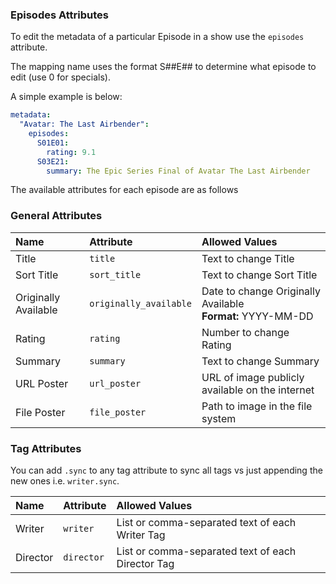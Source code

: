 
### Episodes Attributes
To edit the metadata of a particular Episode in a show use the `episodes` attribute.

The mapping name uses the format S##E## to determine what episode to edit (use 0 for specials).

A simple example is below:
```yaml
metadata:
  "Avatar: The Last Airbender":
    episodes:
      S01E01:
        rating: 9.1
      S03E21:
        summary: The Epic Series Final of Avatar The Last Airbender
```

The available attributes for each episode are as follows

### General Attributes

| Name | Attribute | Allowed Values |
| :--- | :--- | :--- |
| Title | `title` | Text to change Title |
| Sort Title | `sort_title` | Text to change Sort Title |
| Originally Available | `originally_available` | Date to change Originally Available<br>**Format:** YYYY-MM-DD  |
| Rating | `rating` | Number to change Rating |
| Summary | `summary` | Text to change Summary |
| URL Poster | `url_poster` | URL of image publicly available on the internet |
| File Poster | `file_poster` | Path to image in the file system |

### Tag Attributes

You can add `.sync` to any tag attribute to sync all tags vs just appending the new ones i.e. `writer.sync`.

| Name | Attribute | Allowed Values |
| :--- | :--- | :--- |
| Writer | `writer` | List or comma-separated text of each Writer Tag |
| Director | `director` | List or comma-separated text of each Director Tag |
